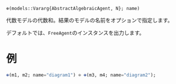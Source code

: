```
⊕(models::Vararg{AbstractAlgebraicAgent, N}; name)
```

代数モデルの代数和。結果のモデルの名前をオプションで指定します。

デフォルトでは、`FreeAgent`のインスタンスを出力します。

# 例

```julia
⊕(m1, m2; name="diagram1") ⊕ ⊕(m3, m4; name="diagram2");
```
